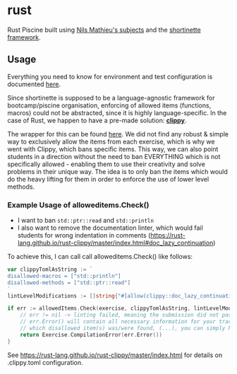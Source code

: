 # rust
Rust Piscine built using [Nils Mathieu's subjects](https://github.com/nils-mathieu/piscine-rust) and the [shortinette framework](https://pkg.go.dev/github.com/42-Short/shortinette).

## Usage
Everything you need to know for environment and test configuration is documented [here](https://pkg.go.dev/github.com/42-Short/shortinette).

Since shortinette is supposed to be a language-agnostic framework for bootcamp/piscine organisation, enforcing of allowed items (functions, macros) could not be abstracted, since it is highly language-specific.
In the case of Rust, we happen to have a pre-made solution: [**clippy**](https://rust-lang.github.io/rust-clippy/master/index.html).

The wrapper for this can be found [here](~/internal/alloweditems/alloweditems.go). We did not find any robust & simple way to exclusively allow the items from each exercise, which is why we went with Clippy, which bans specific items. This way, we can also point students in a direction without the need to ban EVERYTHING which is not specifically allowed - enabling them to use their creativity and solve problems in their unique way.
The idea is to only ban the items which would do the heavy lifting for them in order to enforce the use of lower level methods.

### Example Usage of alloweditems.Check()
  - I want to ban `std::ptr::read` and `std::println`
  - I also want to remove the documentation linter, which would fail students
    for wrong indentation in comments (https://rust-lang.github.io/rust-clippy/master/index.html#doc_lazy_continuation)

To achieve this, I can call call alloweditems.Check() like follows:

```go
var clippyTomlAsString := `
disallowed-macros = ["std::println"]
disallowed-methods = ["std::ptr::read"]
`
lintLevelModifications := []string{"#[allow(clippy::doc_lazy_continuation)]"}

if err := allowedItems.Check(exercise, clippyTomlAsString, lintLevelModifications); err != nil {
	// err != nil -> linting failed, meaning the submission did not pass your static analysis.
	// err.Error() will contain all necessary information for your trace, such as which line posed an issue,
	// which disallowed item(s) was/were found, (...), you can simply handle this as follows:
	return Exercise.CompilationError(err.Error())
}
```
See https://rust-lang.github.io/rust-clippy/master/index.html for details on .clippy.toml configuration.

